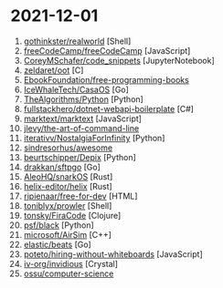 # 2021-12-01

1. [gothinkster/realworld](https://github.com/gothinkster/realworld "The mother of all demo apps — Exemplary fullstack Medium.com clone powered by React, Angular, Node, Django, and many more 🏅") [Shell]
2. [freeCodeCamp/freeCodeCamp](https://github.com/freeCodeCamp/freeCodeCamp "freeCodeCamp.org's open-source codebase and curriculum. Learn to code for free.") [JavaScript]
3. [CoreyMSchafer/code_snippets](https://github.com/CoreyMSchafer/code_snippets "") [JupyterNotebook]
4. [zeldaret/oot](https://github.com/zeldaret/oot "Decompilation of The Legend of Zelda: Ocarina of Time") [C]
5. [EbookFoundation/free-programming-books](https://github.com/EbookFoundation/free-programming-books "📚 Freely available programming books") 
6. [IceWhaleTech/CasaOS](https://github.com/IceWhaleTech/CasaOS "CasaOS - A simple, easy-to-use, elegant open-source Home Cloud system.") [Go]
7. [TheAlgorithms/Python](https://github.com/TheAlgorithms/Python "All Algorithms implemented in Python") [Python]
8. [fullstackhero/dotnet-webapi-boilerplate](https://github.com/fullstackhero/dotnet-webapi-boilerplate "Clean Architecture Template for .NET 6.0 WebApi built with Multitenancy Support.") [C#]
9. [marktext/marktext](https://github.com/marktext/marktext "📝A simple and elegant markdown editor, available for Linux, macOS and Windows.") [JavaScript]
10. [jlevy/the-art-of-command-line](https://github.com/jlevy/the-art-of-command-line "Master the command line, in one page") 
11. [iterativv/NostalgiaForInfinity](https://github.com/iterativv/NostalgiaForInfinity "Trading strategy for the Freqtrade crypto bot") [Python]
12. [sindresorhus/awesome](https://github.com/sindresorhus/awesome "😎 Awesome lists about all kinds of interesting topics") 
13. [beurtschipper/Depix](https://github.com/beurtschipper/Depix "Recovers passwords from pixelized screenshots") [Python]
14. [drakkan/sftpgo](https://github.com/drakkan/sftpgo "Fully featured and highly configurable SFTP server with optional HTTP, FTP/S and WebDAV support - S3, Google Cloud Storage, Azure Blob") [Go]
15. [AleoHQ/snarkOS](https://github.com/AleoHQ/snarkOS "A Decentralized Operating System for Zero-Knowledge Applications") [Rust]
16. [helix-editor/helix](https://github.com/helix-editor/helix "A post-modern modal text editor.") [Rust]
17. [ripienaar/free-for-dev](https://github.com/ripienaar/free-for-dev "A list of SaaS, PaaS and IaaS offerings that have free tiers of interest to devops and infradev") [HTML]
18. [toniblyx/prowler](https://github.com/toniblyx/prowler "Prowler is a security tool to perform AWS security best practices assessments, audits, incident response, continuous monitoring, hardening and forensics readiness. It contains more than 200 controls covering CIS, ISO27001, GDPR, HIPAA, SOC2, ENS and other security frameworks.") [Shell]
19. [tonsky/FiraCode](https://github.com/tonsky/FiraCode "Free monospaced font with programming ligatures") [Clojure]
20. [psf/black](https://github.com/psf/black "The uncompromising Python code formatter") [Python]
21. [microsoft/AirSim](https://github.com/microsoft/AirSim "Open source simulator for autonomous vehicles built on Unreal Engine / Unity, from Microsoft AI & Research") [C++]
22. [elastic/beats](https://github.com/elastic/beats "🐠 Beats - Lightweight shippers for Elasticsearch & Logstash") [Go]
23. [poteto/hiring-without-whiteboards](https://github.com/poteto/hiring-without-whiteboards "⭐️ Companies that don't have a broken hiring process") [JavaScript]
24. [iv-org/invidious](https://github.com/iv-org/invidious "Invidious is an alternative front-end to YouTube") [Crystal]
25. [ossu/computer-science](https://github.com/ossu/computer-science "🎓 Path to a free self-taught education in Computer Science!") 
